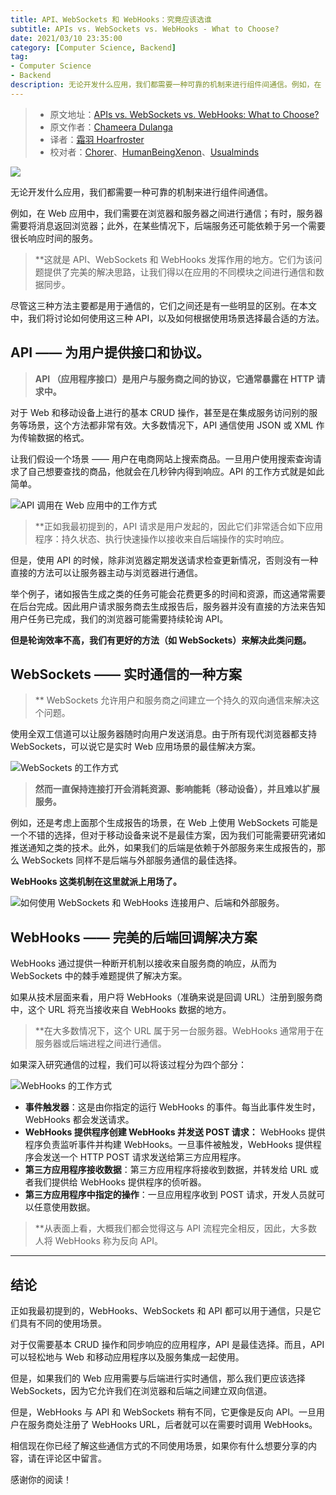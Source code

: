 ```yaml
---
title: API、WebSockets 和 WebHooks：究竟应该选谁
subtitle: APIs vs. WebSockets vs. WebHooks - What to Choose?
date: 2021/03/10 23:35:00
category: [Computer Science, Backend]
tag:
- Computer Science
- Backend
description: 无论开发什么应用，我们都需要一种可靠的机制来进行组件间通信。例如，在 Web 应用中，我们需要在浏览器和服务器之间进行通信；有时，服务器需要将消息返回浏览器；此外，在某些情况下，后端服务还可能依赖于另一个需要很长响应时间的服务。
---
```


> * 原文地址：[APIs vs. WebSockets vs. WebHooks: What to Choose?](https://blog.bitsrc.io/apis-vs-websockets-vs-webhooks-what-to-choose-5942b73aeb9b)
> * 原文作者：[Chameera Dulanga](https://medium.com/@chameeradulanga)
> * 译者：[霜羽 Hoarfroster](https://github.com/PassionPenguin)
> * 校对者：[Chorer](https://github.com/Chorer)、[HumanBeingXenon](https://github.com/HumanBeingXenon)、[Usualminds](https://github.com/Usualminds)

![](https://cdn-images-1.medium.com/max/5760/1*k3Etz0QztOVwxIMYg1Tatw.jpeg)

无论开发什么应用，我们都需要一种可靠的机制来进行组件间通信。

例如，在 Web 应用中，我们需要在浏览器和服务器之间进行通信；有时，服务器需要将消息返回浏览器；此外，在某些情况下，后端服务还可能依赖于另一个需要很长响应时间的服务。

> **这就是 API、WebSockets 和 WebHooks 发挥作用的地方。它们为该问题提供了完美的解决思路，让我们得以在应用的不同模块之间进行通信和数据同步。

尽管这三种方法主要都是用于通信的，它们之间还是有一些明显的区别。在本文中，我们将讨论如何使用这三种 API，以及如何根据使用场景选择最合适的方法。

## API —— 为用户提供接口和协议。

> **API （应用程序接口）是用户与服务商之间的协议，它通常暴露在 HTTP 请求中。**

对于 Web 和移动设备上进行的基本 CRUD 操作，甚至是在集成服务访问别的服务等场景，这个方法都非常有效。大多数情况下，API 通信使用 JSON 或 XML 作为传输数据的格式。

让我们假设一个场景 —— 用户在电商网站上搜索商品。一旦用户使用搜索查询请求了自己想要查找的商品，他就会在几秒钟内得到响应。API 的工作方式就是如此简单。

![API 调用在 Web 应用中的工作方式](https://cdn-images-1.medium.com/max/2000/1*2P5Wwur2TEno1WY0lZHP3w.png)

> **正如我最初提到的，API 请求是用户发起的，因此它们非常适合如下应用程序：持久状态、执行快速操作以接收来自后端操作的实时响应。

但是，使用 API 的时候，除非浏览器定期发送请求检查更新情况，否则没有一种直接的方法可以让服务器主动与浏览器进行通信。

举个例子，诸如报告生成之类的任务可能会花费更多的时间和资源，而这通常需要在后台完成。因此用户请求服务商去生成报告后，服务器并没有直接的方法来告知用户任务已完成，我们的浏览器可能需要持续轮询 API。

**但是轮询效率不高，我们有更好的方法（如 WebSockets）来解决此类问题。**

## WebSockets —— 实时通信的一种方案

> ** WebSockets 允许用户和服务商之间建立一个持久的双向通信来解决这个问题。

使用全双工信道可以让服务器随时向用户发送消息。由于所有现代浏览器都支持 WebSockets，可以说它是实时 Web 应用场景的最佳解决方案。

![WebSockets 的工作方式](https://cdn-images-1.medium.com/max/2690/1*6pyJqsMadK3ItpzWa3qdSA.png)

> **然而一直保持连接打开会消耗资源、影响能耗（移动设备），并且难以扩展服务。**

例如，还是考虑上面那个生成报告的场景，在 Web 上使用 WebSockets 可能是一个不错的选择，但对于移动设备来说不是最佳方案，因为我们可能需要研究诸如推送通知之类的技术。此外，如果我们的后端是依赖于外部服务来生成报告的，那么 WebSockets 同样不是后端与外部服务通信的最佳选择。

**WebHooks 这类机制在这里就派上用场了。**

![如何使用 WebSockets 和 WebHooks 连接用户、后端和外部服务。](Https://cdn-images-1.medium.com/max/2006/1*vhbQNBBr2Lmzz2QBa5KYkQ.png)

## WebHooks —— 完美的后端回调解决方案

WebHooks 通过提供一种断开机制以接收来自服务商的响应，从而为 WebSockets 中的棘手难题提供了解决方案。

如果从技术层面来看，用户将 WebHooks（准确来说是回调 URL）注册到服务商中，这个 URL 将充当接收来自 WebHooks 数据的地方。

> **在大多数情况下，这个 URL 属于另一台服务器。WebHooks 通常用于在服务器或后端进程之间进行通信。

如果深入研究通信的过程，我们可以将该过程分为四个部分：

![WebHooks 的工作方式](https://cdn-images-1.medium.com/max/3000/1*2BYW_05KftDQ4U3XVrXQOA.png)

* **事件触发器**：这是由你指定的运行 WebHooks 的事件。每当此事件发生时，WebHooks 都会发送请求。
* **WebHooks 提供程序创建 WebHooks 并发送 POST 请求：** WebHooks 提供程序负责监听事件并构建 WebHooks。一旦事件被触发，WebHooks 提供程序会发送一个 HTTP POST 请求发送给第三方应用程序。
* **第三方应用程序接收数据**：第三方应用程序将接收到数据，并转发给 URL 或者我们提供给 WebHooks 提供程序的侦听器。
* **第三方应用程序中指定的操作**：一旦应用程序收到 POST 请求，开发人员就可以任意使用数据。

> **从表面上看，大概我们都会觉得这与 API 流程完全相反，因此，大多数人将 WebHooks 称为反向 API。

---

## 结论

正如我最初提到的，WebHooks、WebSockets 和 API 都可以用于通信，只是它们具有不同的使用场景。

对于仅需要基本 CRUD 操作和同步响应的应用程序，API 是最佳选择。而且，API 可以轻松地与 Web 和移动应用程序以及服务集成一起使用。

但是，如果我们的 Web 应用需要与后端进行实时通信，那么我们更应该选择 WebSockets，因为它允许我们在浏览器和后端之间建立双向信道。

但是，WebHooks 与 API 和 WebSockets 稍有不同，它更像是反向 API。一旦用户在服务商处注册了 WebHooks URL，后者就可以在需要时调用 WebHooks。

相信现在你已经了解这些通信方式的不同使用场景，如果你有什么想要分享的内容，请在评论区中留言。

感谢你的阅读！
